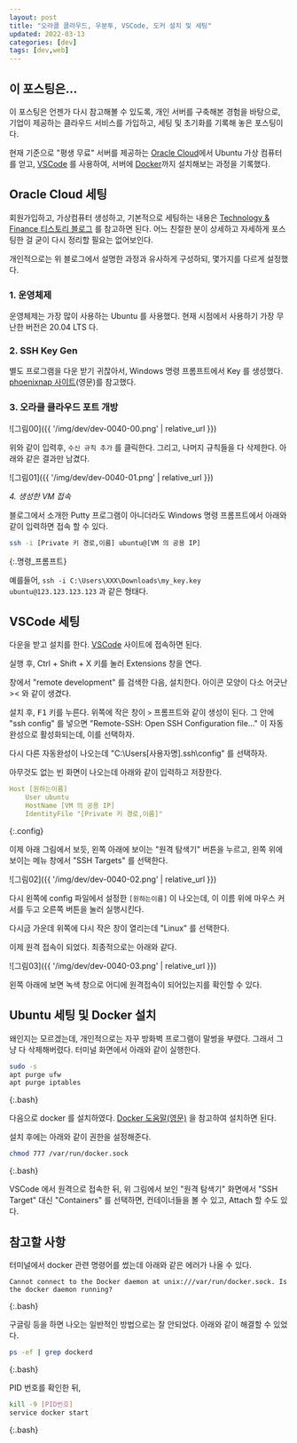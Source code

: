 ```yaml
---
layout: post
title: "오라클 클라우드, 우분투, VSCode, 도커 설치 및 세팅"
updated: 2022-03-13
categories: [dev]
tags: [dev,web]
---
```


## 이 포스팅은...

이 포스팅은 언젠가 다시 참고해볼 수 있도록, 개인 서버를 구축해본 경험을 바탕으로, 기업이 제공하는 클라우드 서비스를 가입하고, 세팅 및 초기화를 기록해 놓은 포스팅이다.

현재 기준으로 "평생 무료" 서버를 제공하는 [Oracle Cloud](https://www.oracle.com/kr/cloud/)에서 Ubuntu 가상 컴퓨터를 얻고, [VSCode](https://code.visualstudio.com/) 를 사용하여, 서버에 [Docker](https://www.docker.com/)까지 설치해보는 과정을 기록했다.

## Oracle Cloud 세팅

회원가입하고, 가상컴퓨터 생성하고, 기본적으로 세팅하는 내용은 [Technology & Finance 티스토리 블로그](https://technfin.tistory.com/category/%EC%BD%94%EB%94%A9%EC%8A%A4%ED%86%A0%EB%A6%AC/%ED%81%B4%EB%9D%BC%EC%9A%B0%EB%93%9C%20%EC%84%9C%EB%B2%84) 를 참고하면 된다. 어느 친절한 분이 상세하고 자세하게 포스팅한 걸 굳이 다시 정리할 필요는 없어보인다.

개인적으로는 위 블로그에서 설명한 과정과 유사하게 구성하되, 몇가지를 다르게 설정했다.

### 1. 운영체제

운영체제는 가장 많이 사용하는 Ubuntu 를 사용했다. 현재 시점에서 사용하기 가장 무난한 버전은 20.04 LTS 다.

### 2. SSH Key Gen

별도 프로그램을 다운 받기 귀찮아서, Windows 명령 프롬프트에서 Key 를 생성했다. [phoenixnap 사이트](https://phoenixnap.com/kb/generate-ssh-key-windows-10)(영문)를 참고했다.

### 3. 오라클 클라우드 포트 개방

![그림00]({{ '/img/dev/dev-0040-00.png' | relative_url }})

위와 같이 입력후, `수신 규칙 추가` 를 클릭한다. 그리고, 나머지 규칙들을 다 삭제한다. 아래와 같은 결과만 남겼다.

![그림01]({{ '/img/dev/dev-0040-01.png' | relative_url }})

*4. 생성한 VM 접속*

블로그에서 소개한 Putty 프로그램이 아니더라도 Windows 명령 프롬프트에서 아래와 같이 입력하면 접속 할 수 있다.

```bash
ssh -i [Private 키 경로,이름] ubuntu@[VM 의 공용 IP]
```
{:.명령_프롬프트}

예를들어, `ssh -i C:\Users\XXX\Downloads\my_key.key ubuntu@123.123.123.123` 과 같은 형태다.

## VSCode 세팅

다운을 받고 설치를 한다. [VSCode](https://code.visualstudio.com/download) 사이트에 접속하면 된다.

실행 후, <kdb>Ctrl + Shift + X</kdb> 키를 눌러 Extensions 창을 연다.

창에서 "remote development" 를 검색한 다음, 설치한다. 아이콘 모양이 다소 어긋난 >< 와 같이 생겼다.

설치 후, <kbd>F1</kbd> 키를 누른다. 위쪽에 작은 창이 `>` 프롬프트와 같이 생성이 된다. 그 안에 "ssh config" 를 넣으면 "Remote-SSH: Open SSH Configuration file..." 이 자동완성으로 활성화되는데, 이를 선택하자.

다시 다른 자동완성이 나오는데 "C:\Users\[사용자명]\.ssh\config" 를 선택하자.

아무것도 없는 빈 화면이 나오는데 아래와 같이 입력하고 저장한다.

```yaml
Host [원하는이름]
    User ubuntu
    HostName [VM 의 공용 IP]
    IdentityFile "[Private 키 경로,이름]"
```
{:.config}

이제 아래 그림에서 보듯, 왼쪽 아래에 보이는 "원격 탐색기" 버튼을 누르고, 왼쪽 위에 보이는 메뉴 창에서 "SSH Targets" 를 선택한다.

![그림02]({{ '/img/dev/dev-0040-02.png' | relative_url }})

다시 왼쪽에 config 파일에서 설정한 `[원하는이름]` 이 나오는데, 이 이름 위에 마우스 커서를 두고 오른쪽 버튼을 눌러 실행시킨다.

다시금 가운데 위쪽에 다시 작은 창이 열리는데 "Linux" 를 선택한다.

이제 원격 접속이 되었다. 최종적으로는 아래와 같다.

![그림03]({{ '/img/dev/dev-0040-03.png' | relative_url }})

왼쪽 아래에 보면 녹색 창으로 어디에 원격접속이 되어있는지를 확인할 수 있다.

## Ubuntu 세팅 및 Docker 설치

왜인지는 모르겠는데, 개인적으로는 자꾸 방화벽 프로그램이 말썽을 부렸다. 그래서 그냥 다 삭제해버렸다. 터미널 화면에서 아래와 같이 실행한다.

```bash
sudo -s
apt purge ufw
apt purge iptables
```
{:.bash}

다음으로 docker 를 설치하였다. [Docker 도움말(영문)](https://docs.docker.com/engine/install/ubuntu/) 을 참고하여 설치하면 된다.

설치 후에는 아래와 같이 권한을 설정해준다.

```bash
chmod 777 /var/run/docker.sock
```
{:.bash}

VSCode 에서 원격으로 접속한 뒤, 위 그림에서 보인 "원격 탐색기" 화면에서 "SSH Target" 대신 "Containers" 를 선택하면, 컨테이너들을 볼 수 있고, Attach 할 수도 있다.

## 참고할 사항

터미널에서 docker 관련 명령어를 썼는데 아래와 같은 에러가 나올 수 있다.

```plaintext
Cannot connect to the Docker daemon at unix:///var/run/docker.sock. Is the docker daemon running?
```
{:.bash}

구글링 등을 하면 나오는 일반적인 방법으로는 잘 안되었다. 아래와 같이 해결할 수 있었다.

```bash
ps -ef | grep dockerd
```
{:.bash}

PID 번호를 확인한 뒤,

```bash
kill -9 [PID번호]
service docker start
```
{:.bash}
